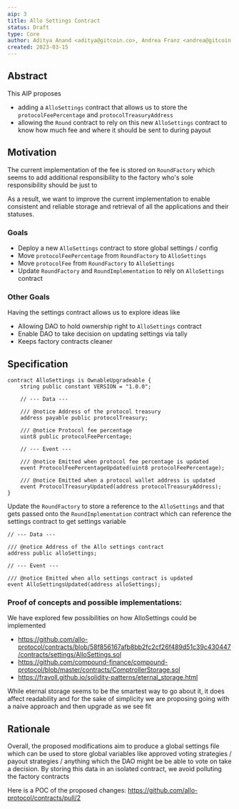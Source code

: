 ```yaml
---
aip: 3
title: Allo Settings Contract
status: Draft
type: Core
author: Aditya Anand <aditya@gitcoin.co>, Andrea Franz <andrea@gitcoin.co>, Kurt Merbeth <kurt@gitcoin.co>
created: 2023-03-15
---
```


## Abstract

This AIP proposes
- adding a `AlloSettings` contract that allows us to store the `protocolFeePercentage` and `protocolTreasuryAddress`
- allowing the `Round` contract to rely on this new `AlloSettings` contract to know how much fee and where it should be sent to during payout

## Motivation

The current implementation of the fee is stored on `RoundFactory` which seems to add additional responsibility to the factory who's sole responsibility should be just to 

As a result, we want to improve the current implementation to enable consistent
and reliable storage and retrieval of all the applications and their statuses.

### Goals

- Deploy a new `AlloSettings` contract to store global settings / config 
- Move `protocolFeePercentage` from `RoundFactory` to `AlloSettings`
- Move `protocolFee` from `RoundFactory` to `AlloSettings`
- Update `RoundFactory` and `RoundImplementation` to rely on `AlloSettings` contract 


### Other Goals

Having the settings contract allows us to explore ideas like 

- Allowing DAO to hold ownership right to `AlloSettings` contract
- Enable DAO to take decision on updating settings via tally 
- Keeps factory contracts cleaner  

## Specification


```
contract AlloSettings is OwnableUpgradeable {
    string public constant VERSION = "1.0.0";

    // --- Data ---

    /// @notice Address of the protocol treasury
    address payable public protocolTreasury;

    /// @notice Protocol fee percentage
    uint8 public protocolFeePercentage;

    // --- Event ---

    /// @notice Emitted when protocol fee percentage is updated
    event ProtocolFeePercentageUpdated(uint8 protocolFeePercentage);

    /// @notice Emitted when a protocol wallet address is updated
    event ProtocolTreasuryUpdated(address protocolTreasuryAddress);
}
```

Update the `RoundFactory` to store a reference to the `AlloSettings` and that gets passed onto the `RoundImplementation` contract which can reference the settings contract to get settings variable

```
// --- Data ---

/// @notice Address of the Allo settings contract
address public alloSettings;

// --- Event ---

/// @notice Emitted when allo settings contract is updated
event AlloSettingsUpdated(address alloSettings);

```

### Proof of concepts and possible implementations:

We have explored few possibilities on how AlloSettings could be implemented 

- https://github.com/allo-protocol/contracts/blob/58f856167afb8bb2fc2cf26f489d51c39c430447/contracts/settings/AlloSettings.sol
- https://github.com/compound-finance/compound-protocol/blob/master/contracts/ComptrollerStorage.sol
- https://fravoll.github.io/solidity-patterns/eternal_storage.html

While eternal storage seems to be the smartest way to go about it, it does affect readability and for the sake of simplicity 
we are proposing going with a naive approach and then upgrade as we see fit

## Rationale

Overall, the proposed modifications aim to produce a global settings file which can be used to store global variables like approved voting strategies / payout strategies / anything which the DAO might be be able to vote on take a decision.
By storing this data in an isolated contract, we avoid polluting the factory contracts 

Here is a POC of the proposed changes: https://github.com/allo-protocol/contracts/pull/2
